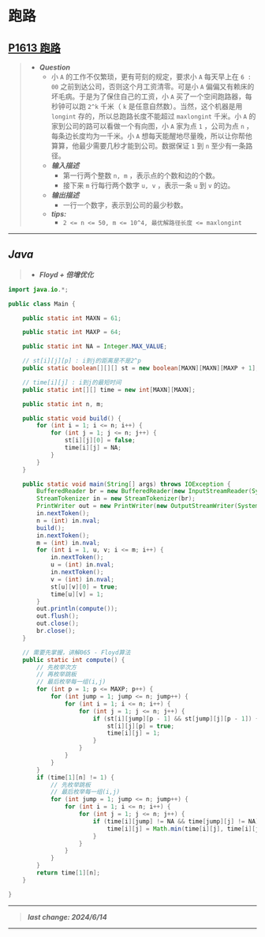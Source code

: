 # 跑路

## [P1613 跑路](https://www.luogu.com.cn/problem/P1613)

> - ***Question***
>   - 小 `A` 的工作不仅繁琐，更有苛刻的规定，要求小 `A` 每天早上在 `6 : 00` 之前到达公司，否则这个月工资清零。可是小 `A` 偏偏又有赖床的坏毛病。于是为了保住自己的工资，小 `A` 买了一个空间跑路器，每秒钟可以跑 `2^k` 千米（ `k` 是任意自然数）。当然，这个机器是用 `longint` 存的，所以总跑路长度不能超过 `maxlongint` 千米。小 `A` 的家到公司的路可以看做一个有向图，小 `A` 家为点 `1` ，公司为点 `n` ，每条边长度均为一千米。小 `A` 想每天能醒地尽量晚，所以让你帮他算算，他最少需要几秒才能到公司。数据保证 `1` 到 `n` 至少有一条路径。
>   - ***输入描述***
>     - 第一行两个整数 `n, m` ，表示点的个数和边的个数。
>     - 接下来 `m` 行每行两个数字 `u, v` ，表示一条 `u` 到 `v` 的边。
>   - ***输出描述***
>     - 一行一个数字，表示到公司的最少秒数。
>   - ***tips:***
>     - `2 <= n <= 50, m <= 10^4, 最优解路径长度 <= maxlongint`

---

## *Java*

> - ***Floyd + 倍增优化***

```java
import java.io.*;

public class Main {

    public static int MAXN = 61;

    public static int MAXP = 64;

    public static int NA = Integer.MAX_VALUE;

    // st[i][j][p] : i到j的距离是不是2^p
    public static boolean[][][] st = new boolean[MAXN][MAXN][MAXP + 1];

    // time[i][j] : i到j的最短时间
    public static int[][] time = new int[MAXN][MAXN];

    public static int n, m;

    public static void build() {
        for (int i = 1; i <= n; i++) {
            for (int j = 1; j <= n; j++) {
                st[i][j][0] = false;
                time[i][j] = NA;
            }
        }
    }

    public static void main(String[] args) throws IOException {
        BufferedReader br = new BufferedReader(new InputStreamReader(System.in));
        StreamTokenizer in = new StreamTokenizer(br);
        PrintWriter out = new PrintWriter(new OutputStreamWriter(System.out));
        in.nextToken();
        n = (int) in.nval;
        build();
        in.nextToken();
        m = (int) in.nval;
        for (int i = 1, u, v; i <= m; i++) {
            in.nextToken();
            u = (int) in.nval;
            in.nextToken();
            v = (int) in.nval;
            st[u][v][0] = true;
            time[u][v] = 1;
        }
        out.println(compute());
        out.flush();
        out.close();
        br.close();
    }

    // 需要先掌握，讲解065 - Floyd算法
    public static int compute() {
        // 先枚举次方
        // 再枚举跳板
        // 最后枚举每一组(i,j)
        for (int p = 1; p <= MAXP; p++) {
            for (int jump = 1; jump <= n; jump++) {
                for (int i = 1; i <= n; i++) {
                    for (int j = 1; j <= n; j++) {
                        if (st[i][jump][p - 1] && st[jump][j][p - 1]) {
                            st[i][j][p] = true;
                            time[i][j] = 1;
                        }
                    }
                }
            }
        }
        if (time[1][n] != 1) {
            // 先枚举跳板
            // 最后枚举每一组(i,j)
            for (int jump = 1; jump <= n; jump++) {
                for (int i = 1; i <= n; i++) {
                    for (int j = 1; j <= n; j++) {
                        if (time[i][jump] != NA && time[jump][j] != NA) {
                            time[i][j] = Math.min(time[i][j], time[i][jump] + time[jump][j]);
                        }
                    }
                }
            }
        }
        return time[1][n];
    }

}
```

---

> ***last change: 2024/6/14***

---
